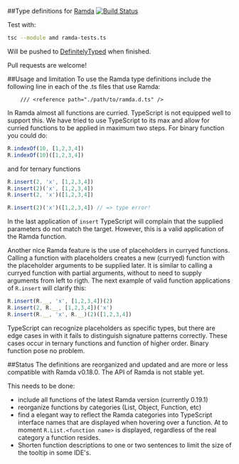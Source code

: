 ##Type definitions for [Ramda](https://github.com/ramda/ramda)
[![Build Status](https://travis-ci.org/donnut/typescript-ramda.svg?branch=master)](https://travis-ci.org/donnut/typescript-ramda)

Test with:
```bash
tsc --module amd ramda-tests.ts
```

Will be pushed to [DefinitelyTyped](https://github.com/borisyankov/DefinitelyTyped) when finished.

Pull requests are welcome!

##Usage and limitation
To use the Ramda type definitions include the following line in each of the .ts files
that use Ramda:
```
    /// <reference path="./path/to/ramda.d.ts" />
```

In Ramda almost all functions are curried. TypeScript is not equipped well to support
this. We have tried to use TypeScript to its max and allow for curried functions
to be applied in maximum two steps. For binary function you could do:

```javascript
R.indexOf(10, [1,2,3,4])
R.indexOf(10)([1,2,3,4])
```
and for ternary functions
```javascript
R.insert(2, 'x', [1,2,3,4])
R.insert(2)('x', [1,2,3,4])
R.insert(2, 'x')([1,2,3,4])

R.insert(2)('x')([1,2,3,4]) // => type error!
```

In the last application of `insert` TypeScript will complain that the supplied parameters do not match the target. However, this is a valid application of the Ramda function.

Another nice Ramda feature is the use of placeholders in curryed functions.
Calling a function with placeholders creates a new (curryed) function with the
placeholder arguments to be supplied later. It is similar to calling a curryed function with partial arguments, without to need to supply arguments from
left to rigth. The next example of valid function applications of `R.insert`
 will clarify this:

```javascript
R.insert(R.__, 'x', [1,2,3,4])(2)
R.insert(2, R.__, [1,2,3,4])('x')
R.insert(R.__, 'x', R.__)(2)([1,2,3,4])
```

TypeScript can recognize placeholders as specific types, but there are edge cases
in with it fails to distinguish signature patterns correctly. These cases occur in
ternary functions and function of higher order. Binary function pose no problem.

##Status
The definitions are reorganized and updated and are more or less compatible with Ramda v0.18.0. The API of Ramda is not stable yet.

This needs to be done:
- include all functions of the latest Ramda version (currently 0.19.1)
- reorganize functions by categories (List, Object, Function, etc)
- find a elegant way to reflect the Ramda categories into TypeScript interface names
  that are displayed when hovering over a function. At to moment `R.List.<function name>` is displayed, regardless of the real category a function resides.
- Shorten function descriptions to one or two sentences to limit the size of the
  tooltip in some IDE's.
